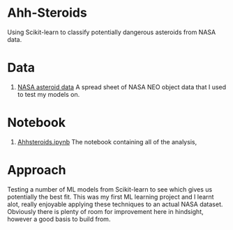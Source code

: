 # Ahh-Steroids
Using Scikit-learn to classify potentially dangerous asteroids from NASA data.

# Data

1. [NASA asteroid data](nasa.csv) A spread sheet of NASA NEO object data that I used to test my models on.

# Notebook

1. [Ahhsteroids.ipynb](Ahhsteroids.ipynb) The notebook containing all of the analysis,

# Approach

Testing a number of ML models from Scikit-learn to see which gives us potentially the best fit. This was my first ML learning project and I learnt alot, really enjoyable applying these techniques to an actual NASA dataset. Obviously there is plenty of room for improvement here in hindsight, however a good basis to build from.

